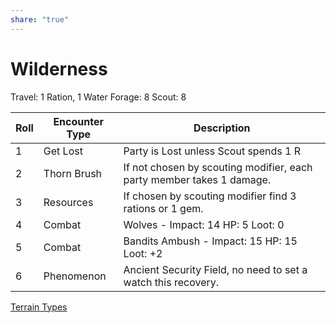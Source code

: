 ```yaml
---
share: "true"
---
```



# Wilderness

Travel: 1 Ration, 1 Water
Forage: 8
Scout: 8

| Roll | Encounter Type | Description |
| ---- | ---- | ---- |
| 1 | Get Lost | Party is Lost unless Scout spends 1 R |
| 2 | Thorn Brush | If not chosen by scouting modifier, each party member takes 1 damage. |
| 3 | Resources | If chosen by scouting modifier find 3 rations or 1 gem. |
| 4 | Combat | Wolves - Impact: 14 HP: 5 Loot: 0 |
| 5 | Combat | Bandits Ambush - Impact: 15 HP: 15 Loot: +2 |
| 6 | Phenomenon | Ancient Security Field, no need to set a watch this recovery. |
[Terrain Types](Terrain%20Types.md)
